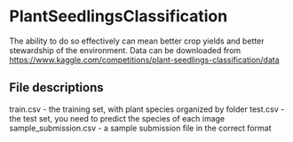 # PlantSeedlingsClassification
The ability to do so effectively can mean better crop yields and better stewardship of the environment.
Data can be downloaded from https://www.kaggle.com/competitions/plant-seedlings-classification/data
## File descriptions
train.csv - the training set, with plant species organized by folder
test.csv - the test set, you need to predict the species of each image
sample_submission.csv - a sample submission file in the correct format
